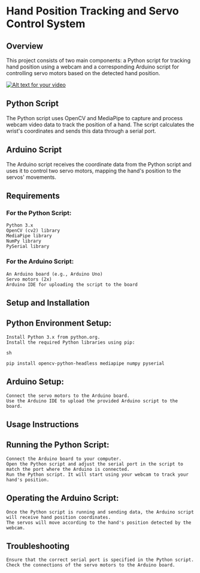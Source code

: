 # Hand Position Tracking and Servo Control System
## Overview

This project consists of two main components: a Python script for tracking hand position using a webcam and a corresponding Arduino script for controlling servo motors based on the detected hand position.

[![Alt text for your video](image-url)](https://youtu.be/-WNVujpI34I "TEST")


## Python Script

The Python script uses OpenCV and MediaPipe to capture and process webcam video data to track the position of a hand. The script calculates the wrist's coordinates and sends this data through a serial port.

## Arduino Script

The Arduino script receives the coordinate data from the Python script and uses it to control two servo motors, mapping the hand's position to the servos' movements.

## Requirements

### For the Python Script:

    Python 3.x
    OpenCV (cv2) library
    MediaPipe library
    NumPy library
    PySerial library

### For the Arduino Script:

    An Arduino board (e.g., Arduino Uno)
    Servo motors (2x)
    Arduino IDE for uploading the script to the board

## Setup and Installation

## Python Environment Setup:

    Install Python 3.x from python.org.
    Install the required Python libraries using pip:

    sh

    pip install opencv-python-headless mediapipe numpy pyserial

## Arduino Setup:

    Connect the servo motors to the Arduino board.
    Use the Arduino IDE to upload the provided Arduino script to the board.

## Usage Instructions

## Running the Python Script:

    Connect the Arduino board to your computer.
    Open the Python script and adjust the serial port in the script to match the port where the Arduino is connected.
    Run the Python script. It will start using your webcam to track your hand's position.

## Operating the Arduino Script:

    Once the Python script is running and sending data, the Arduino script will receive hand position coordinates.
    The servos will move according to the hand's position detected by the webcam.

## Troubleshooting

    Ensure that the correct serial port is specified in the Python script.
    Check the connections of the servo motors to the Arduino board.



